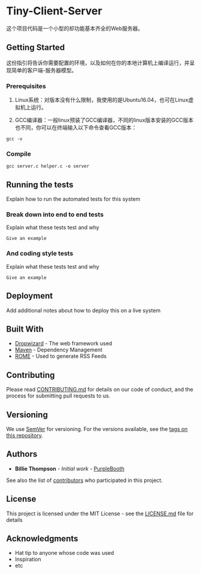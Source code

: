 # Tiny-Client-Server

这个项目代码是一个小型的却功能基本齐全的Web服务器。 

## Getting Started

这份指引将告诉你需要配置的环境，以及如何在你的本地计算机上编译运行，并呈现简单的客户端-服务器模型。

### Prerequisites

1. Linux系统：对版本没有什么限制，我使用的是Ubuntu16.04，也可在Linux虚拟机上运行。

2. GCC编译器：一般linux预装了GCC编译器，不同的linux版本安装的GCC版本也不同，你可以在终端输入以下命令查看GCC版本：
```
gcc -v
```

### Compile

```
gcc server.c helper.c -o server
```

## Running the tests

Explain how to run the automated tests for this system

### Break down into end to end tests

Explain what these tests test and why

```
Give an example
```

### And coding style tests

Explain what these tests test and why

```
Give an example
```

## Deployment

Add additional notes about how to deploy this on a live system

## Built With

* [Dropwizard](http://www.dropwizard.io/1.0.2/docs/) - The web framework used
* [Maven](https://maven.apache.org/) - Dependency Management
* [ROME](https://rometools.github.io/rome/) - Used to generate RSS Feeds

## Contributing

Please read [CONTRIBUTING.md](https://gist.github.com/PurpleBooth/b24679402957c63ec426) for details on our code of conduct, and the process for submitting pull requests to us.

## Versioning

We use [SemVer](http://semver.org/) for versioning. For the versions available, see the [tags on this repository](https://github.com/your/project/tags). 

## Authors

* **Billie Thompson** - *Initial work* - [PurpleBooth](https://github.com/PurpleBooth)

See also the list of [contributors](https://github.com/your/project/contributors) who participated in this project.

## License

This project is licensed under the MIT License - see the [LICENSE.md](LICENSE.md) file for details

## Acknowledgments

* Hat tip to anyone whose code was used
* Inspiration
* etc

